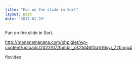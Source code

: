```yaml
---
title: "Fun on the slide in Sort"
layout: post
date: "2017-01-20"
---
```


Fun on the slide in Sort.

http://mananamanana.com/ohpiglet/wp-content/uploads/2022/07/tumblr_ok2td46fGa1r16syi_720.mp4

fixvideo

